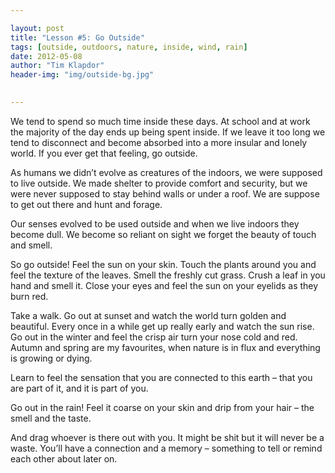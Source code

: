 ```yaml
---

layout: post
title: "Lesson #5: Go Outside"
tags: [outside, outdoors, nature, inside, wind, rain]
date: 2012-05-08
author: "Tim Klapdor"
header-img: "img/outside-bg.jpg"

 
---
```


We tend to spend so much time inside these days. At school and at work the majority of the day ends up being spent inside. If we leave it too long we tend to disconnect and become absorbed into a more insular and lonely world. If you ever get that feeling, go outside.

As humans we didn’t evolve as creatures of the indoors, we were supposed to live outside. We made shelter to provide comfort and security, but we were never supposed to stay behind walls or under a roof. We are suppose to get out there and hunt and forage.

Our senses evolved to be used outside and when we live indoors they become dull. We become so reliant on sight we forget the beauty of touch and smell.

So go outside! Feel the sun on your skin. Touch the plants around you and feel the texture of the leaves. Smell the freshly cut grass. Crush a leaf in you hand and smell it. Close your eyes and feel the sun on your eyelids as they burn red.

Take a walk. Go out at sunset and watch the world turn golden and beautiful. Every once in a while get up really early and watch the sun rise. Go out in the winter and feel the crisp air turn your nose cold and red. Autumn and spring are my favourites, when nature is in flux and everything is  growing or dying.

Learn to feel the sensation that you are connected to this earth – that you are part of it, and it is part of you.

Go out in the rain! Feel it coarse on your skin and drip from your hair – the smell and the taste.

And drag whoever is there out with you. It might be shit but it will never be a waste. You’ll have a connection and a memory – something to tell or remind each other about later on.